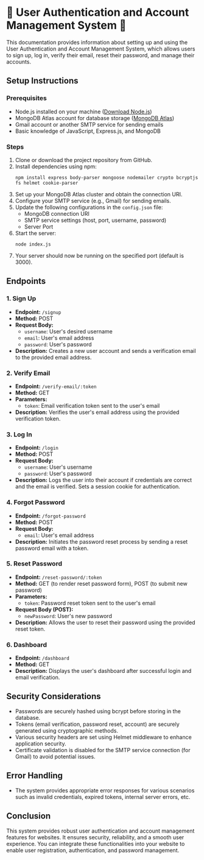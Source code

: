 # 🌟 User Authentication and Account Management System 🚀

This documentation provides information about setting up and using the User Authentication and Account Management System, which allows users to sign up, log in, verify their email, reset their password, and manage their accounts.

## Setup Instructions

### Prerequisites
- Node.js installed on your machine ([Download Node.js](https://nodejs.org/))
- MongoDB Atlas account for database storage ([MongoDB Atlas](https://www.mongodb.com/cloud/atlas))
- Gmail account or another SMTP service for sending emails
- Basic knowledge of JavaScript, Express.js, and MongoDB

### Steps
1. Clone or download the project repository from GitHub.
2. Install dependencies using npm:
    ```
    npm install express body-parser mongoose nodemailer crypto bcryptjs fs helmet cookie-parser
    ```
3. Set up your MongoDB Atlas cluster and obtain the connection URI.
4. Configure your SMTP service (e.g., Gmail) for sending emails.
5. Update the following configurations in the `config.json` file:
   - MongoDB connection URI
   - SMTP service settings (host, port, username, password)
   - Server Port
6. Start the server:
    ```
    node index.js
    ```
7. Your server should now be running on the specified port (default is 3000).

## Endpoints

### 1. Sign Up
- **Endpoint:** `/signup`
- **Method:** POST
- **Request Body:**
  - `username`: User's desired username
  - `email`: User's email address
  - `password`: User's password
- **Description:** Creates a new user account and sends a verification email to the provided email address.

### 2. Verify Email
- **Endpoint:** `/verify-email/:token`
- **Method:** GET
- **Parameters:**
  - `token`: Email verification token sent to the user's email
- **Description:** Verifies the user's email address using the provided verification token.

### 3. Log In
- **Endpoint:** `/login`
- **Method:** POST
- **Request Body:**
  - `username`: User's username
  - `password`: User's password
- **Description:** Logs the user into their account if credentials are correct and the email is verified. Sets a session cookie for authentication.

### 4. Forgot Password
- **Endpoint:** `/forgot-password`
- **Method:** POST
- **Request Body:**
  - `email`: User's email address
- **Description:** Initiates the password reset process by sending a reset password email with a token.

### 5. Reset Password
- **Endpoint:** `/reset-password/:token`
- **Method:** GET (to render reset password form), POST (to submit new password)
- **Parameters:**
  - `token`: Password reset token sent to the user's email
- **Request Body (POST):**
  - `newPassword`: User's new password
- **Description:** Allows the user to reset their password using the provided reset token.

### 6. Dashboard
- **Endpoint:** `/dashboard`
- **Method:** GET
- **Description:** Displays the user's dashboard after successful login and email verification.

## Security Considerations
- Passwords are securely hashed using bcrypt before storing in the database.
- Tokens (email verification, password reset, account) are securely generated using cryptographic methods.
- Various security headers are set using Helmet middleware to enhance application security.
- Certificate validation is disabled for the SMTP service connection (for Gmail) to avoid potential issues.

## Error Handling
- The system provides appropriate error responses for various scenarios such as invalid credentials, expired tokens, internal server errors, etc.

## Conclusion
This system provides robust user authentication and account management features for websites. It ensures security, reliability, and a smooth user experience. You can integrate these functionalities into your website to enable user registration, authentication, and password management.
